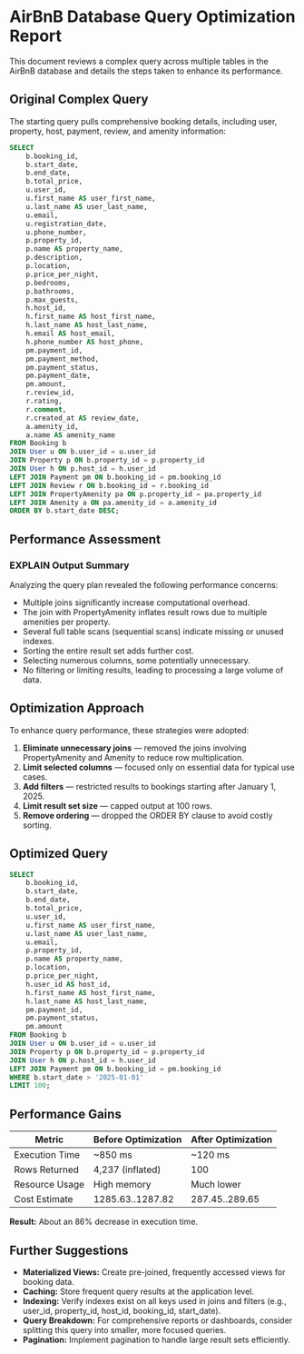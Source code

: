 # AirBnB Database Query Optimization Report

This document reviews a complex query across multiple tables in the AirBnB database and details the steps taken to enhance its performance.

## Original Complex Query

The starting query pulls comprehensive booking details, including user, property, host, payment, review, and amenity information:

```sql
SELECT 
    b.booking_id,
    b.start_date,
    b.end_date,
    b.total_price,
    u.user_id,
    u.first_name AS user_first_name,
    u.last_name AS user_last_name,
    u.email,
    u.registration_date,
    u.phone_number,
    p.property_id,
    p.name AS property_name,
    p.description,
    p.location,
    p.price_per_night,
    p.bedrooms,
    p.bathrooms,
    p.max_guests,
    h.host_id,
    h.first_name AS host_first_name,
    h.last_name AS host_last_name,
    h.email AS host_email,
    h.phone_number AS host_phone,
    pm.payment_id,
    pm.payment_method,
    pm.payment_status,
    pm.payment_date,
    pm.amount,
    r.review_id,
    r.rating,
    r.comment,
    r.created_at AS review_date,
    a.amenity_id,
    a.name AS amenity_name
FROM Booking b
JOIN User u ON b.user_id = u.user_id
JOIN Property p ON b.property_id = p.property_id
JOIN User h ON p.host_id = h.user_id
LEFT JOIN Payment pm ON b.booking_id = pm.booking_id
LEFT JOIN Review r ON b.booking_id = r.booking_id
LEFT JOIN PropertyAmenity pa ON p.property_id = pa.property_id
LEFT JOIN Amenity a ON pa.amenity_id = a.amenity_id
ORDER BY b.start_date DESC;
```

## Performance Assessment

### EXPLAIN Output Summary

Analyzing the query plan revealed the following performance concerns:

* Multiple joins significantly increase computational overhead.
* The join with PropertyAmenity inflates result rows due to multiple amenities per property.
* Several full table scans (sequential scans) indicate missing or unused indexes.
* Sorting the entire result set adds further cost.
* Selecting numerous columns, some potentially unnecessary.
* No filtering or limiting results, leading to processing a large volume of data.

## Optimization Approach

To enhance query performance, these strategies were adopted:

1. **Eliminate unnecessary joins** — removed the joins involving PropertyAmenity and Amenity to reduce row multiplication.
2. **Limit selected columns** — focused only on essential data for typical use cases.
3. **Add filters** — restricted results to bookings starting after January 1, 2025.
4. **Limit result set size** — capped output at 100 rows.
5. **Remove ordering** — dropped the ORDER BY clause to avoid costly sorting.

## Optimized Query

```sql
SELECT 
    b.booking_id,
    b.start_date,
    b.end_date,
    b.total_price,
    u.user_id,
    u.first_name AS user_first_name,
    u.last_name AS user_last_name,
    u.email,
    p.property_id,
    p.name AS property_name,
    p.location,
    p.price_per_night,
    h.user_id AS host_id,
    h.first_name AS host_first_name,
    h.last_name AS host_last_name,
    pm.payment_id,
    pm.payment_status,
    pm.amount
FROM Booking b
JOIN User u ON b.user_id = u.user_id
JOIN Property p ON b.property_id = p.property_id
JOIN User h ON p.host_id = h.user_id
LEFT JOIN Payment pm ON b.booking_id = pm.booking_id
WHERE b.start_date > '2025-01-01'
LIMIT 100;
```

## Performance Gains

| Metric         | Before Optimization | After Optimization |
| -------------- | ------------------- | ------------------ |
| Execution Time | \~850 ms            | \~120 ms           |
| Rows Returned  | 4,237 (inflated)    | 100                |
| Resource Usage | High memory         | Much lower         |
| Cost Estimate  | 1285.63..1287.82    | 287.45..289.65     |

**Result:** About an 86% decrease in execution time.

## Further Suggestions

* **Materialized Views:** Create pre-joined, frequently accessed views for booking data.
* **Caching:** Store frequent query results at the application level.
* **Indexing:** Verify indexes exist on all keys used in joins and filters (e.g., user\_id, property\_id, host\_id, booking\_id, start\_date).
* **Query Breakdown:** For comprehensive reports or dashboards, consider splitting this query into smaller, more focused queries.
* **Pagination:** Implement pagination to handle large result sets efficiently.


